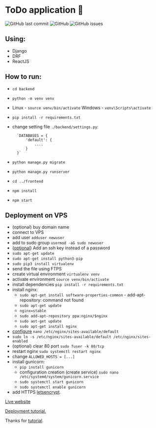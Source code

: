 # ToDo application 📝
![GitHub last commit](https://img.shields.io/github/last-commit/PavelAndreyev1337/django-todo-react?style=flat-square) 
![GitHub](https://img.shields.io/github/license/PavelAndreyev1337/django-todo-react?color=green&style=flat-square)
![GitHub issues](https://img.shields.io/github/issues/PavelAndreyev1337/django-todo-react?style=flat-square)
## Using:
* Django
* DRF
* ReactJS

## How to run:
* `cd backend`
* `python -m venv venv`
* Linux - `source venv/bin/activate` Windows - `venv\Scripts\activate`  
* `pip install -r requirements.txt`
* change setting file `./backend/settings.py`:

        `DATABASES = {
            'default': {
                ....
            }
        }`

* `python manage.py migrate`
* `python manage.py runserver`
* `cd ../frontend`
* `npm install`
* `npm start`

## Deployment on VPS

* (optional) buy domain name
* connect to VPS
* add user `adduser newuser`
* add to sudo group `usermod -aG sudo newuser`
* ([optional](https://www.digitalocean.com/community/tutorials/c-ubuntu-16-04-ru)) Add an ssh key instead of a password
* `sudo apt-get update`
* `sudo apt-get install python3-pip`
* `sudo pip3 install virtualenv`
*  send the file using FTPS
*  create virtual environment `virtualenv venv`
*  activate environment `source venv/bin/activate`
* install dependencies `pip install -r requirements.txt`
* install nginx:
    * `sudo apt-get install software-properties-common` - add-apt-repository: command not found
    * `sudo apt-get update`
    * `nginx=stable`
    * `sudo add-apt-repository ppa:nginx/$nginx`
    * `sudo aot-get update`
    * `sudo apt-get install nginx`
* [configure]('https://medium.com/@timmykko/deploying-create-react-app-with-nginx-and-ubuntu-e6fe83c5e9e7) `nano /etc/nginx/sites-available/default`
* `sudo ln -s /etc/nginx/sites-available/default /etc/nginx/sites-enabled`
* (optional) clear 80 port `sudo fuser -k 80/tcp`
* restart nginx `sudo systemctl restart nginx`
* change `ALLOWED_HOSTS = [...]`
* install gunicorn:
    * `pip install gunicorn`
    * configuration creation (create service) `sudo nano /etc/systemd/system/gunicorn.service`
    * `sudo systemctl start gunicorn`
    * `sudo systemctl enable gunicorn`
* add HTTPS [letsencrypt](https://certbot.eff.org/lets-encrypt/ubuntubionic-nginx).

[Live website](https://hqua0145494.online-vm.com/)

[Deployment tutorial.](https://pythonworld.ru/web/django-ubuntu1604.html)

Thanks for [tutorial](https://scotch.io/tutorials/build-a-to-do-application-using-django-and-react).

